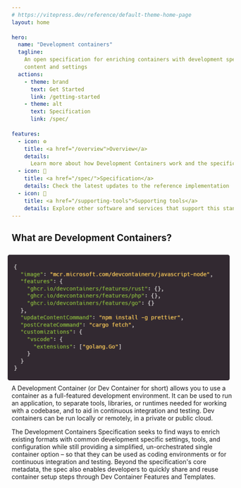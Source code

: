 ```yaml
---
# https://vitepress.dev/reference/default-theme-home-page
layout: home

hero:
  name: "Development containers"
  tagline:
    An open specification for enriching containers with development specific
    content and settings
  actions:
    - theme: brand
      text: Get Started
      link: /getting-started
    - theme: alt
      text: Specification
      link: /spec/

features:
  - icon: ⚙️
    title: <a href="/overview">Overview</a>
    details:
      Learn more about how Development Containers work and the specification
  - icon: 📕
    title: <a href="/spec/">Specification</a>
    details: Check the latest updates to the reference implementation
  - icon: 🔀
    title: <a href="/supporting-tools">Supporting tools</a>
    details: Explore other software and services that support this standard!
---
```


<style>
/* Makes the <a> tags have style, not be invisible */
.VPFeature .title a {
  font-weight: 700;
  color: var(--vp-c-brand);
  border-bottom: 1px solid currentColor;
  transition: color 0.25s;
}
.VPFeature .title a:hover {
  color: var(--vp-c-brand-dark);
}
</style>

<!-- https://github.com/vuejs/vitepress/issues/800 -->
<script setup>
import HomeContent from '.vitepress/theme/components/HomeContent.vue';
</script>
<HomeContent>

## What are Development Containers?

<img align="right" style="padding: 0.66em;" alt="Example devcontainer configuration" src="assets/example-devcontainerjson.png" />

A Development Container (or Dev Container for short) allows you to use a
container as a full-featured development environment. It can be used to run an
application, to separate tools, libraries, or runtimes needed for working with a
codebase, and to aid in continuous integration and testing. Dev containers can
be run locally or remotely, in a private or public cloud.

The Development Containers Specification seeks to find ways to enrich existing
formats with common development specific settings, tools, and configuration
while still providing a simplified, un-orchestrated single container option – so
that they can be used as coding environments or for continuous integration and
testing. Beyond the specification's core metadata, the spec also enables
developers to quickly share and reuse container setup steps through Dev
Container Features and Templates.

</HomeContent>
